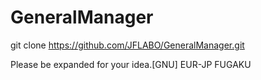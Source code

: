 # GeneralManager
git clone https://github.com/JFLABO/GeneralManager.git

Please be expanded for your idea.[GNU] EUR-JP
FUGAKU
